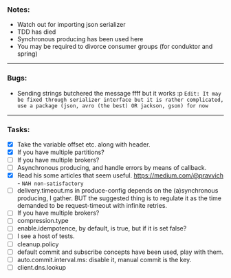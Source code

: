 <h3>Notes:</h3>

- Watch out for importing json serializer
- TDD has died
- Synchronous producing has been used here
- You may be required to divorce consumer groups (for conduktor and spring)
---

<h3>Bugs:</h3>

- Sending strings butchered the message ffff but it works :p
 `Edit: It may be fixed through serializer interface but it is rather complicated, use a package (json, avro (the best) OR jackson, gson) for now` 
---

<h3>Tasks:</h3>

- [X] Take the variable offset etc. along with header.
- [X] If you have multiple partitions?
- [ ] If you have multiple brokers?
- [ ] Asynchronous producing, and handle errors by means of callback.
- [X] Read his some articles that seem useful. https://medium.com/@pravvich - `NAH non-satisfactory`
- [ ] delivery.timeout.ms in produce-config depends on the (a)synchronous producing, I gather. BUT the suggested thing is to regulate it as the time demanded to be request-timeout with infinite retries. 
- [ ] If you have multiple brokers?
- [ ] compression.type
- [ ] enable.idempotence, by default, is true, but if it is set false?
- [ ] I see a host of tests.
- [ ] cleanup.policy
- [ ] default commit and subscribe concepts have been used, play with them.
- [ ] auto.commit.interval.ms: disable it, manual commit is the key.
- [ ] client.dns.lookup
